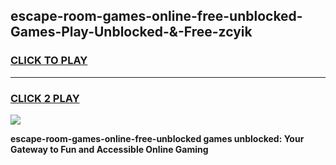 
## escape-room-games-online-free-unblocked-Games-Play-Unblocked-&-Free-zcyik
<h3>
<a href="https://premium76.site?title=escape-room-games-online-free-unblocked&ref=24A">CLICK TO PLAY</a></h3>
<hr>

<h3>
<a href="https://premium76.site?title=escape-room-games-online-free-unblocked&ref=24A">CLICK 2 PLAY</a>
  
</h3>

<a href="https://premium76.site?title=escape-room-games-online-free-unblocked&ref=24A"><img src="https://clearcache.store/games.png"></a>


**escape-room-games-online-free-unblocked games unblocked: Your Gateway to Fun and Accessible Online Gaming**
